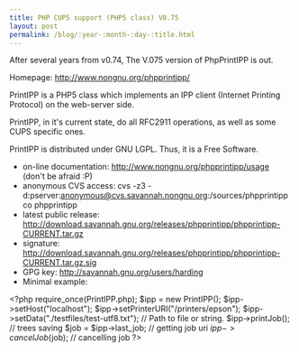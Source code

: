 ```yaml
---
title: PHP CUPS support (PHP5 class) V0.75
layout: post
permalink: /blog/:year-:month-:day-:title.html
---
```


After several years from v0.74, The V.075 version of PhpPrintIPP is out.Homepage: http://www.nongnu.org/phpprintipp/PrintIPP is a PHP5 class which implements an IPP client (Internet Printing Protocol) on the web-server side.PrintIPP, in it's current state, do all RFC2911 operations,as well as some CUPS specific ones. PrintIPP is distributed under GNU LGPL. Thus, it is a Free Software.
- on-line documentation: http://www.nongnu.org/phpprintipp/usage (don't be afraid :P)
- anonymous CVS access: cvs -z3 -d:pserver:anonymous@cvs.savannah.nongnu.org:/sources/phpprintipp co phpprintipp
- latest public release: http://download.savannah.gnu.org/releases/phpprintipp/phpprintipp-CURRENT.tar.gz
- signature: http://download.savannah.gnu.org/releases/phpprintipp/phpprintipp-CURRENT.tar.gz.sig
- GPG key: http://savannah.gnu.org/users/harding
- Minimal example:   &lt;?php   require_once(PrintIPP.php);   $ipp = new PrintIPP();   $ipp->setHost("localhost");   $ipp->setPrinterURI("/printers/epson");   $ipp->setData("./testfiles/test-utf8.txt"); // Path to file or string.   $ipp->printJob();   // trees saving   $job = $ipp->last_job; // getting job uri   $ipp->cancelJob($job); // cancelling job ?&gt;
